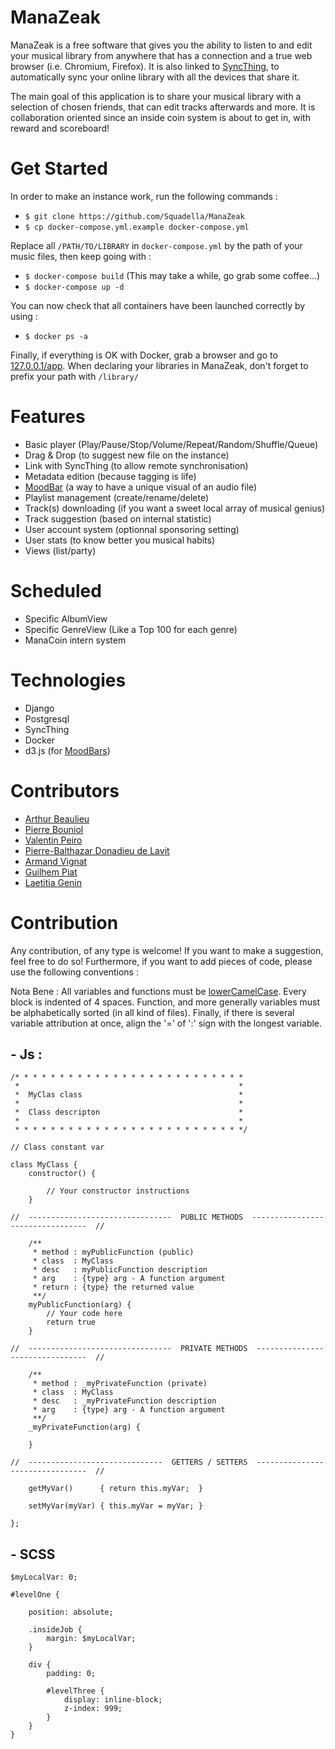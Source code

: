 # ManaZeak
ManaZeak is a free software that gives you the ability to listen to and edit your musical library from anywhere that has a connection and a true web browser (i.e. Chromium, Firefox). It is also linked to [SyncThing](https://syncthing.net/), to automatically sync your online library with all the devices that share it.

The main goal of this application is to share your musical library with a selection of chosen friends, that can edit tracks afterwards and more. It is collaboration oriented since an inside coin system is about to get in, with reward and scoreboard!

# Get Started
In order to make an instance work, run the following commands :
- ```$ git clone https://github.com/Squadella/ManaZeak```
- ```$ cp docker-compose.yml.example docker-compose.yml```

Replace all ```/PATH/TO/LIBRARY``` in ```docker-compose.yml``` by the path of your music files, then keep going with :

- ```$ docker-compose build``` (This may take a while, go grab some coffee...)
- ```$ docker-compose up -d```

You can now check that all containers have been launched correctly by using :
- ```$ docker ps -a```

Finally, if everything is OK with Docker, grab a browser and go to [127.0.0.1/app](127.0.0.1/app). When declaring your libraries in ManaZeak, don't forget to prefix your path with ```/library/```

# Features
- Basic player (Play/Pause/Stop/Volume/Repeat/Random/Shuffle/Queue)
- Drag & Drop (to suggest new file on the instance)
- Link with SyncThing (to allow remote synchronisation)
- Metadata edition (because tagging is life)
- [MoodBar](https://en.wikipedia.org/wiki/Moodbar) (a way to have a unique visual of an audio file)
- Playlist management (create/rename/delete)
- Track(s) downloading (if you want a sweet local array of musical genius)
- Track suggestion (based on internal statistic)
- User account system (optionnal sponsoring setting)
- User stats (to know better you musical habits)
- Views (list/party)

# Scheduled
- Specific AlbumView
- Specific GenreView (Like a Top 100 for each genre)
- ManaCoin intern system

# Technologies
- Django
- Postgresql
- SyncThing
- Docker
- d3.js (for [MoodBars](https://en.wikipedia.org/wiki/Moodbar))

# Contributors
- [Arthur Beaulieu](https://github.com/ArthurBeaulieu)
- [Pierre Bouniol](https://github.com/Squadella)
- [Valentin Peiro](https://github.com/Oxydiz)
- [Pierre-Balthazar Donadieu de Lavit](https://github.com/Belash)
- [Armand Vignat](https://github.com/avignat)
- [Guilhem Piat](https://github.com/Syncrossus)
- [Laetitia Genin](http://lmgtfy.com/?q=Laetitia+Genin)

# Contribution

Any contribution, of any type is welcome! If you want to make a suggestion, feel free to do so! Furthermore, if you want to add pieces of code, please use the following conventions :

Nota Bene : All variables and functions must be [lowerCamelCase](https://en.wiktionary.org/wiki/CamelCase). Every block is indented of 4 spaces. Function, and more generally variables must be alphabetically sorted (in all kind of files). Finally, if there is several variable attribution at once, align the '=' of ':' sign with the longest variable.

## - Js :

```
/* * * * * * * * * * * * * * * * * * * * * * * * * *
 *                                                 *
 *  MyClas class                                   *
 *                                                 *
 *  Class descripton                               *
 *                                                 *
 * * * * * * * * * * * * * * * * * * * * * * * * * */

// Class constant var

class MyClass {
    constructor() {

        // Your constructor instructions
    }

//  --------------------------------  PUBLIC METHODS  ---------------------------------  //

    /**
     * method : myPublicFunction (public)
     * class  : MyClass
     * desc   : myPublicFunction description
     * arg    : {type} arg - A function argument
     * return : {type} the returned value
     **/
    myPublicFunction(arg) {
        // Your code here
        return true
    }

//  --------------------------------  PRIVATE METHODS  --------------------------------  //

    /**
     * method : _myPrivateFunction (private)
     * class  : MyClass
     * desc   : _myPrivateFunction description
     * arg    : {type} arg - A function argument
     **/
    _myPrivateFunction(arg) {

    }

//  ------------------------------  GETTERS / SETTERS  --------------------------------  //

    getMyVar()      { return this.myVar;  }

    setMyVar(myVar) { this.myVar = myVar; }

};

```

## - SCSS

```
$myLocalVar: 0;

#levelOne {

    position: absolute;

    .insideJob {
        margin: $myLocalVar;
    }

    div {
        padding: 0;

        #levelThree {
            display: inline-block;
            z-index: 999;
        }
    }
}

```
